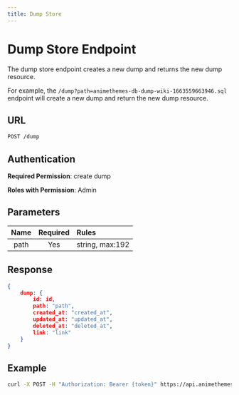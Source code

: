 ```yaml
---
title: Dump Store
---
```


# Dump Store Endpoint

The dump store endpoint creates a new dump and returns the new dump resource.

For example, the `/dump?path=animethemes-db-dump-wiki-1663559663946.sql` endpoint will create a new dump and return the new dump resource.

## URL

```sh
POST /dump
```

## Authentication

**Required Permission**: create dump

**Roles with Permission**: Admin

## Parameters

| Name    | Required | Rules             |
| :-----: | :------: | :---------------- |
| path    | Yes      | string, max:192   |

## Response

```json
{
    dump: {
        id: id,
        path: "path",
        created_at: "created_at",
        updated_at: "updated_at",
        deleted_at: "deleted_at",
        link: "link"
    }
}
```

## Example

```bash
curl -X POST -H "Authorization: Bearer {token}" https://api.animethemes.moe/dump/
```

